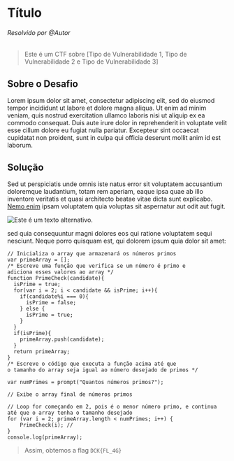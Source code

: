 # Título  
###### Resolvido por @Autor  
> Este é um CTF sobre [Tipo de Vulnerabilidade 1, Tipo de Vulnerabilidade 2 e Tipo de Vulnerabilidade 3]  

## Sobre o Desafio  
Lorem ipsum dolor sit amet, consectetur adipiscing elit, sed do eiusmod tempor incididunt ut labore et dolore magna aliqua. Ut enim ad minim veniam, quis nostrud exercitation ullamco laboris nisi ut aliquip ex ea commodo consequat. Duis aute irure dolor in reprehenderit in voluptate velit esse cillum dolore eu fugiat nulla pariatur. Excepteur sint occaecat cupidatat non proident, sunt in culpa qui officia deserunt mollit anim id est laborum.  

## Solução  

Sed ut perspiciatis unde omnis iste natus error sit voluptatem accusantium doloremque laudantium, totam rem aperiam, eaque ipsa quae ab illo inventore veritatis et quasi architecto beatae vitae dicta sunt explicabo. [Nemo enim](instagram.com/duckwareteam/) ipsam voluptatem quia voluptas sit aspernatur aut odit aut fugit.  

![Este é um texto alternativo.](/images/example.jpg "Esta é uma imagem de exemplo")  

sed quia consequuntur magni dolores eos qui ratione voluptatem sequi nesciunt. Neque porro quisquam est, qui dolorem ipsum quia dolor sit amet:  

```
// Inicializa o array que armazenará os números primos
var primeArray = [];
/* Escreve uma função que verifica se um número é primo e
adiciona esses valores ao array */
function PrimeCheck(candidate){
  isPrime = true;
  for(var i = 2; i < candidate && isPrime; i++){
    if(candidate%i === 0){
      isPrime = false;
    } else {
      isPrime = true;
    }
  }
  if(isPrime){
    primeArray.push(candidate);
  }
  return primeArray;
}
/* Escreve o código que executa a função acima até que
o tamanho do array seja igual ao número desejado de primos */

var numPrimes = prompt("Quantos números primos?");

// Exibe o array final de números primos

// Loop for começando em 2, pois é o menor número primo, e continua até que o array tenha o tamanho desejado
for (var i = 2; primeArray.length < numPrimes; i++) {   
    PrimeCheck(i); //
}
console.log(primeArray);
```

> Assim, obtemos a flag `DCK{FL_4G}`  
